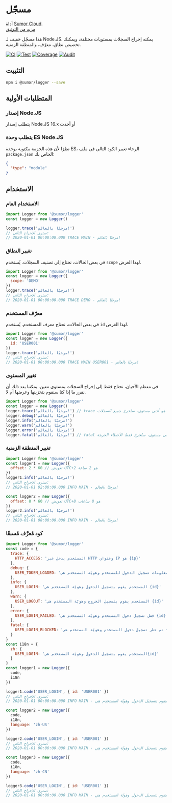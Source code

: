 # مسجّل

أداة [Sumor Cloud](https://sumor.cloud).  
[مزيد من التوثيق](https://sumor.cloud/logger)

هذا مسجّل خفيف لـ Node.JS.
يمكنه إخراج السجلات بمستويات مختلفة، ويمكنك تخصيص نطاق، معرّف، والمنطقة الزمنية.

[![CI](https://github.com/sumor-cloud/logger/actions/workflows/ci.yml/badge.svg)](https://github.com/sumor-cloud/logger/actions/workflows/ci.yml)
[![Test](https://github.com/sumor-cloud/logger/actions/workflows/ut.yml/badge.svg)](https://github.com/sumor-cloud/logger/actions/workflows/ut.yml)
[![Coverage](https://github.com/sumor-cloud/logger/actions/workflows/coverage.yml/badge.svg)](https://github.com/sumor-cloud/logger/actions/workflows/coverage.yml)
[![Audit](https://github.com/sumor-cloud/logger/actions/workflows/audit.yml/badge.svg)](https://github.com/sumor-cloud/logger/actions/workflows/audit.yml)

## التثبيت

```bash
npm i @sumor/logger --save
```

## المتطلبات الأولية

### إصدار Node.JS

يتطلب إصدار Node.JS 16.x أو أحدث

### يتطلب وحدة ES Node.JS

نظرًا لأن هذه الحزمة مكتوبة بوحدة ES،
الرجاء تغيير الكود التالي في ملف `package.json` الخاص بك:

```json
{
  "type": "module"
}
```

## الاستخدام

### الاستخدام العام

```js
import Logger from '@sumor/logger'
const logger = new Logger()

logger.trace('مرحبًا بالعالم!')
// سترى الإخراج التالي:
// 2020-01-01 00:00:00.000 TRACE MAIN - مرحبًا بالعالم!
```

### تغيير النطاق

في بعض الحالات، نحتاج إلى تصنيف السجلات. يُستخدم `scope` لهذا الغرض.

```js
import Logger from '@sumor/logger'
const logger = new Logger({
  scope: 'DEMO'
})
logger.trace('مرحبًا بالعالم!')
// سترى الإخراج التالي:
// 2020-01-01 00:00:00.000 TRACE DEMO - مرحبًا بالعالم!
```

### معرّف المستخدم

في بعض الحالات، نحتاج معرف المستخدم. يُستخدم `id` لهذا الغرض.

```js
import Logger from '@sumor/logger'
const logger = new Logger({
  id: 'USER001'
})
logger.trace('مرحبًا بالعالم!')
// سترى الإخراج التالي:
// 2020-01-01 00:00:00.000 TRACE MAIN USER001 - مرحبًا بالعالم!
```

### تغيير المستوى

في معظم الأحيان، نحتاج فقط إلى إخراج السجلات بمستوى معين. يمكننا بعد ذلك أن نقرر ما إذا كنا سنقوم بتخزينها وعرضها أم لا.

```js
import Logger from '@sumor/logger'
const logger = new Logger()
logger.trace('مرحبًا بالعالم!') // trace هو أدنى مستوى، ستُخرج جميع السجلات
logger.debug('مرحبًا بالعالم!')
logger.info('مرحبًا بالعالم!')
logger.warn('مرحبًا بالعالم!')
logger.error('مرحبًا بالعالم!')
logger.fatal('مرحبًا بالعالم!') // fatal هو أعلى مستوى، ستُخرج فقط الأخطاء الحرجة
```

### تغيير المنطقة الزمنية

```js
import Logger from '@sumor/logger'
const logger1 = new Logger({
  offset: 2 * 60 // تعويض UTC+2 هو 2 ساعة
})
logger1.info('مرحبًا بالعالم!')
// سترى الإخراج التالي:
// 2020-01-01 02:00:00.000 INFO MAIN - مرحبًا بالعالم!

const logger2 = new Logger({
  offset: 8 * 60 // تعويض UTC+8 هو 8 ساعات
})
logger2.info('مرحبًا بالعالم!')
// سترى الإخراج التالي:
// 2020-01-01 08:00:00.000 INFO MAIN - مرحبًا بالعالم!
```

### كود مُعرَّف مُسبقًا

```js
import Logger from '@sumor/logger'
const code = {
  trace: {
    HTTP_ACCESS: 'المستخدم يدخل عبر HTTP وعنوان IP هو {ip}'
  },
  debug: {
    USER_TOKEN_LOADED: 'يتم قراءة معلومات تسجيل الدخول للمستخدم وهويّة المستخدم هي {id}'
  },
  info: {
    USER_LOGIN: 'المستخدم يقوم بتسجيل الدخول وهويّة المستخدم هي {id}'
  },
  warn: {
    USER_LOGOUT: 'المستخدم يقوم بتسجيل الخروج وهويّة المستخدم هي {id}'
  },
  error: {
    USER_LOGIN_FAILED: 'فشل تسجيل دخول المستخدم وهويّة المستخدم هي {id}'
  },
  fatal: {
    USER_LOGIN_BLOCKED: 'تم حظر تسجيل دخول المستخدم وهويّة المستخدم هي {id}'
  }
}
const i18n = {
  zh: {
    USER_LOGIN: 'المستخدم يقوم بتسجيل الدخول وهويّة المستخدم هي{id}'
  }
}
const logger1 = new Logger({
  code,
  i18n
})

logger1.code('USER_LOGIN', { id: 'USER001' })
// سترى الإخراج التالي:
// 2020-01-01 00:00:00.000 INFO MAIN - المستخدم يقوم بتسجيل الدخول وهويّة المستخدم هي USER001

const logger2 = new Logger({
  code,
  i18n,
  language: 'zh-US'
})

logger2.code('USER_LOGIN', { id: 'USER001' })
// سترى الإخراج التالي:
// 2020-01-01 00:00:00.000 INFO MAIN - المستخدم يقوم بتسجيل الدخول وهويّة المستخدم هي USER001

const logger3 = new Logger({
  code,
  i18n,
  language: 'zh-CN'
})

logger3.code('USER_LOGIN', { id: 'USER001' })
// سترى الإخراج التالي:
// 2020-01-01 00:00:00.000 INFO MAIN - المستخدم يقوم بتسجيل الدخول وهويّة المستخدم هي USER001
```
